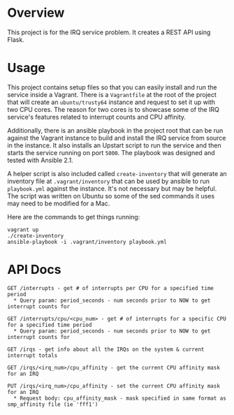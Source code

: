 # Overview
This project is for the IRQ service problem.  It creates a REST API using Flask.

# Usage
This project contains setup files so that you can easily install and run the service
inside a Vagrant.  There is a `Vagrantfile` at the root of the project that will create
an `ubuntu/trusty64` instance and request to set it up with two CPU cores. The reason
for two cores is to showcase some of the IRQ service's features related to interrupt
counts and CPU affinity.

Additionally, there is an ansible playbook in the project root that can be run against
the Vagrant instance to build and install the IRQ service from source in the instance.
It also installs an Upstart script to run the service and then starts the service running
on port `5000`.  The playbook was designed and tested with Ansible 2.1.

A helper script is also included called `create-inventory` that will generate an
inventory file at `.vagrant/inventory` that can be used by ansible to run `playbook.yml`
against the instance.  It's not necessary but may be helpful.  The script was written
on Ubuntu so some of the sed commands it uses may need to be modified for a Mac.

Here are the commands to get things running:

```
vagrant up
./create-inventory
ansible-playbook -i .vagrant/inventory playbook.yml
```

# API Docs

```
GET /interrupts - get # of interrupts per CPU for a specified time period
  * Query param: period_seconds - num seconds prior to NOW to get interrupt counts for

GET /interrupts/cpu/<cpu_num> - get # of interrupts for a specific CPU for a specified time period
  * Query param: period_seconds - num seconds prior to NOW to get interrupt counts for

GET /irqs - get info about all the IRQs on the system & current interrupt totals

GET /irqs/<irq_num>/cpu_affinity - get the current CPU affinity mask for an IRQ

PUT /irqs/<irq_num>/cpu_affinity - set the current CPU affinity mask for an IRQ
  * Request body: cpu_affinity_mask - mask specified in same format as smp_affinity file (ie 'fff1')
```